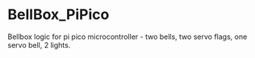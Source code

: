 # BellBox_PiPico
Bellbox logic for pi pico microcontroller - two bells, two servo flags, one servo bell, 2 lights.
